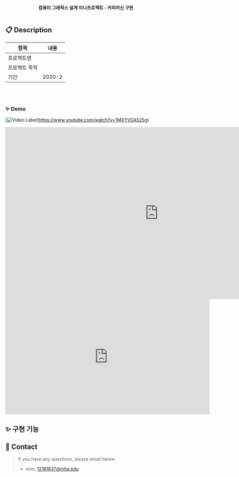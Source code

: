 <div align="center" style="font-weight:bold;">컴퓨터 그래픽스 설계 미니프로젝트 - 커피머신 구현</div>
<br>

## 📋 Description

| 항목          | 내용                                                      |
| ------------- | --------------------------------------------------------- |
| 프로젝트명    |                                                      |
| 프로젝트 목적 |  |
| 기간          | 2020-2                             |

<br>

<br>

### ✨ Demo

[![Video Label](https://user-images.githubusercontent.com/58170545/132291673-aae65d96-29ef-4021-9349-b879e7ea76a2.png)]https://www.youtube.com/watch?v=1MXYVOA525g)
<br>
<iframe width="956" height="538" src="https://www.youtube.com/watch?v=1MXYVOA525g" frameborder="0" allow="accelerometer; autoplay; encrypted-media; gyroscope; picture-in-picture" allowfullscreen></iframe>
<br>
<iframe width="640" height="360" src="https://www.youtube.com/watch?v=1MXYVOA525g" frameborder="0" gesture="media" allowfullscreen=""></iframe>
<br>

## ✨ 구현 기능

## 📝 Contact

> If you have any questions, please email below. <br>
>
> - mim: 12181837@inha.edu

